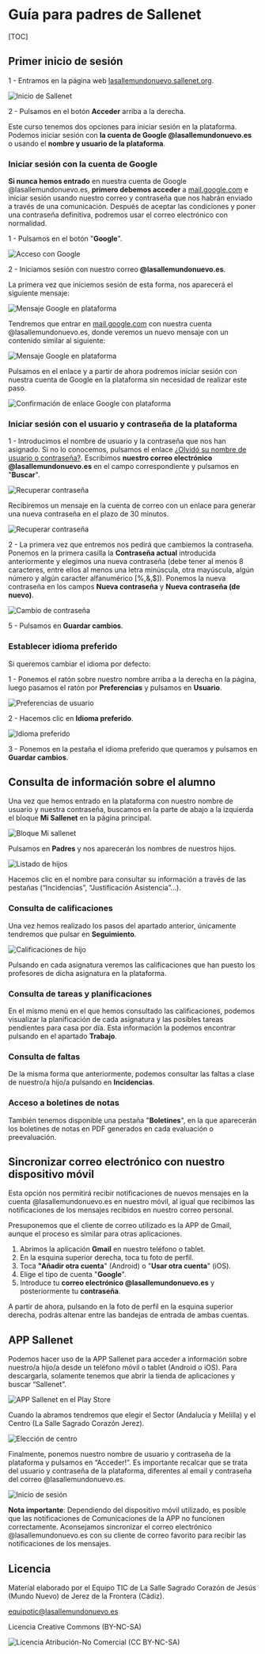 [](#guía-para-padres-de-sallenet)Guía para padres de Sallenet
=============================================================

[TOC]

[](#primer-inicio-de-sesión)Primer inicio de sesión
---------------------------------------------------

1 - Entramos en la página web [lasallemundonuevo.sallenet.org](http://lasallemundonuevo.sallenet.org).

![Inicio de Sallenet](imagesPadresSallenet/01.PNG)

2 - Pulsamos en el botón **Acceder** arriba a la derecha.

Este curso tenemos dos opciones para iniciar sesión en la plataforma. Podemos iniciar sesión con **la cuenta de Google @lasallemundonuevo.es** o usando el **nombre y usuario de la plataforma**.

### Iniciar sesión con la cuenta de Google

**Si nunca hemos entrado** en nuestra cuenta de Google @lasallemundonuevo.es, **primero debemos acceder** a [mail.google.com](https://mail.google.com) e iniciar sesión usando nuestro correo y contraseña que nos habrán enviado a través de una comunicación. Después de aceptar las condiciones y poner una contraseña definitiva, podremos usar el correo electrónico con normalidad.

1 - Pulsamos en el botón "**Google**".

![Acceso con Google](imagesPadresSallenet/01-1.PNG)

2 - Iniciamos sesión con nuestro correo **@lasallemundonuevo.es**.

La primera vez que iniciemos sesión de esta forma, nos aparecerá el siguiente mensaje:

![Mensaje Google en plataforma](imagesPadresSallenet/01-2.PNG)

Tendremos que entrar en [mail.google.com](https://mail.google.com) con nuestra cuenta @lasallemundonuevo.es, donde veremos un nuevo mensaje con un contenido similar al siguiente:

![Mensaje Google en plataforma](imagesPadresSallenet/01-3.PNG)

Pulsamos en el enlace y a partir de ahora podremos iniciar sesión con nuestra cuenta de Google en la plataforma sin necesidad de realizar este paso.

![Confirmación de enlace Google con plataforma](imagesPadresSallenet/01-4.PNG)

### Iniciar sesión con el usuario y contraseña de la plataforma

1 - Introducimos el nombre de usuario y la contraseña que nos han asignado. Si no lo conocemos, pulsamos el enlace [¿Olvidó su nombre de usuario o contraseña?](https://lasallemundonuevo.sallenet.org/login/forgot_password.php). Escribimos **nuestro correo electrónico @lasallemundonuevo.es** en el campo correspondiente y pulsamos en "**Buscar**".

![Recuperar contraseña](imagesPadresSallenet/02-1.PNG)

Recibiremos un mensaje en la cuenta de correo con un enlace para generar una nueva contraseña en el plazo de 30 minutos.

![Recuperar contraseña](imagesPadresSallenet/02-2.PNG)

2 - La primera vez que entremos nos pedirá que cambiemos la contraseña. Ponemos en la primera casilla la **Contraseña actual** introducida anteriormente y elegimos una nueva contraseña (debe tener al menos 8 caracteres, entre ellos al menos una letra minúscula, otra mayúscula, algún número y algún caracter alfanumérico [%,&,\$]). Ponemos la nueva contraseña en los campos **Nueva contraseña** y **Nueva contraseña (de nuevo)**.

![Cambio de contraseña](imagesPadresSallenet/02.PNG)

5 - Pulsamos en **Guardar cambios**.

### [](#establecer-idioma-preferido)Establecer idioma preferido

Si queremos cambiar el idioma por defecto:

1 - Ponemos el ratón sobre nuestro nombre arriba a la derecha en la página, luego pasamos el ratón por **Preferencias** y pulsamos en **Usuario**.

![Preferencias de usuario](imagesPadresSallenet/03.PNG)

2 - Hacemos clic en **Idioma preferido**.

![Idioma preferido](imagesPadresSallenet/04.PNG)

3 - Ponemos en la pestaña el idioma preferido que queramos y pulsamos en **Guardar cambios**.

[](#consulta-de-información-sobre-el-alumno)Consulta de información sobre el alumno
-----------------------------------------------------------------------------------

Una vez que hemos entrado en la plataforma con nuestro nombre de usuario y nuestra contraseña, buscamos en la parte de abajo a la izquierda el bloque **Mi Sallenet** en la página principal.

![Bloque Mi sallenet](imagesPadresSallenet/06.PNG)

Pulsamos en **Padres** y nos aparecerán los nombres de nuestros hijos.

![Listado de hijos](imagesPadresSallenet/07.PNG)

Hacemos clic en el nombre para consultar su información a través de las pestañas (“Incidencias”, “Justificación Asistencia”…).

### [](#consulta-de-calificaciones)Consulta de calificaciones

Una vez hemos realizado los pasos del apartado anterior, únicamente tendremos que pulsar en **Seguimiento**.

![Calificaciones de hijo](imagesPadresSallenet/08.PNG)

Pulsando en cada asignatura veremos las calificaciones que han puesto los profesores de dicha asignatura en la plataforma.

### [](#consulta-de-tareas-y-planificaciones)Consulta de tareas y planificaciones

En el mismo menú en el que hemos consultado las calificaciones, podemos visualizar la planificación de cada asignatura y las posibles tareas pendientes para casa por día. Esta información la podemos encontrar pulsando en el apartado **Trabajo**.

### [](#consulta-de-faltas)Consulta de faltas

De la misma forma que anteriormente, podemos consultar las faltas a clase de nuestro/a hijo/a pulsando en **Incidencias**.

### [](#acceso-a-boletines)Acceso a boletines de notas

También tenemos disponible una pestaña "**Boletines**", en la que aparecerán los boletines de notas en PDF generados en cada evaluación o preevaluación.

[](#sincronizar-correo-electronico-con-nuestro-dispositivo-movil)Sincronizar correo electrónico con nuestro dispositivo móvil
-----------------------------

Esta opción nos permitirá recibir notificaciones de nuevos mensajes en la cuenta @lasallemundonuevo.es en nuestro móvil, al igual que recibimos las notificaciones de los mensajes recibidos en nuestro correo personal.

Presuponemos que el cliente de correo utilizado es la APP de Gmail, aunque el proceso es similar para otras aplicaciones.

1. Abrimos la aplicación **Gmail** en nuestro teléfono o tablet.
2. En la esquina superior derecha, toca tu foto de perfil.
3. Toca **"Añadir otra cuenta**" (Android) o "**Usar otra cuenta**" (iOS).
4. Elige el tipo de cuenta "**Google**".
5. Introduce tu **correo electrónico @lasallemundonuevo.es** y posteriormente tu **contraseña**.

A partir de ahora, pulsando en la foto de perfil en la esquina superior derecha, podrás altenar entre las bandejas de entrada de ambas cuentas.

[](#app-sallenet)APP Sallenet
-----------------------------

Podemos hacer uso de la APP Sallenet para acceder a información sobre nuestro/a hijo/a desde un teléfono móvil o tablet (Android o iOS). Para descargarla, solamente tenemos que abrir la tienda de aplicaciones y buscar “Sallenet”.

![APP Sallenet en el Play Store](imagesPadresSallenet/APP1.PNG)

Cuando la abramos tendremos que elegir el Sector (Andalucía y Melilla) y el Centro (La Salle Sagrado Corazón Jerez).

![Elección de centro](imagesPadresSallenet/APP2.PNG)

Finalmente, ponemos nuestro nombre de usuario y contraseña de la plataforma y pulsamos en “Acceder!”. Es importante recalcar que se trata del usuario y contraseña de la plataforma, diferentes al email y contraseña del correo @lasallemundonuevo.es.

![Inicio de sesión](imagesPadresSallenet/APP3.PNG)

**Nota importante**: Dependiendo del dispositivo móvil utilizado, es posible que las notificaciones de Comunicaciones de la APP no funcionen correctamente. Aconsejamos sincronizar el correo electrónico @lasallemundonuevo.es con su cliente de correo favorito para recibir las notificaciones de los mensajes.

[](#licencia)Licencia
---------------------

Material elaborado por el Equipo TIC de La Salle Sagrado Corazón de Jesús (Mundo Nuevo) de Jerez de la Frontera (Cádiz).

[equipotic@lasallemundonuevo.es](mailto:equipotic@lasallemundonuevo.es)

Licencia Creative Commons (BY-NC-SA)

![Licencia Atribución-No Comercial (CC
BY-NC-SA)](imagesPadresSallenet/by-nc-sa.eu_petit.png)
